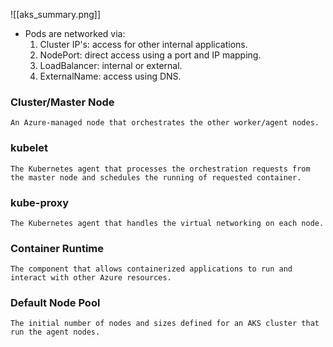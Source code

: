 ![[aks_summary.png]]
- Pods are networked via:
	1. Cluster IP's: access for other internal applications.
	2. NodePort: direct access using a port and IP mapping.
	3. LoadBalancer: internal or external.
	4. ExternalName: access using DNS.

### Cluster/Master Node
	An Azure-managed node that orchestrates the other worker/agent nodes.

### kubelet
	The Kubernetes agent that processes the orchestration requests from the master node and schedules the running of requested container.

### kube-proxy
	The Kubernetes agent that handles the virtual networking on each node.

### Container Runtime
	The component that allows containerized applications to run and interact with other Azure resources.

### Default Node Pool
	The initial number of nodes and sizes defined for an AKS cluster that run the agent nodes.